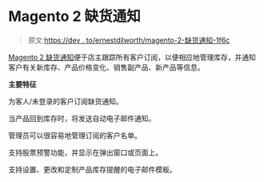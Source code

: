 # Magento 2 缺货通知

> 原文:[https://dev . to/ernestdilworth/magento-2-缺货通知-1f6c](https://dev.to/ernestdilworth/magento-2-out-of-stock-notification-1f6c)

[Magento 2 缺货通知](https://www.mageants.com/out-of-stock-notification-for-magento-2.html)便于店主跟踪所有客户订阅，以便相应地管理库存，并通知客户有关新库存、产品价格变化、销售副产品、新产品等信息。

**主要特征**

为客人/未登录的客户订阅缺货通知。

当产品回到库存时，将发送自动电子邮件通知。

管理员可以很容易地管理订阅的客户名单。

支持股票预警功能，并显示在弹出窗口或页面上。

支持设置、更改和定制产品库存提醒的电子邮件模板。